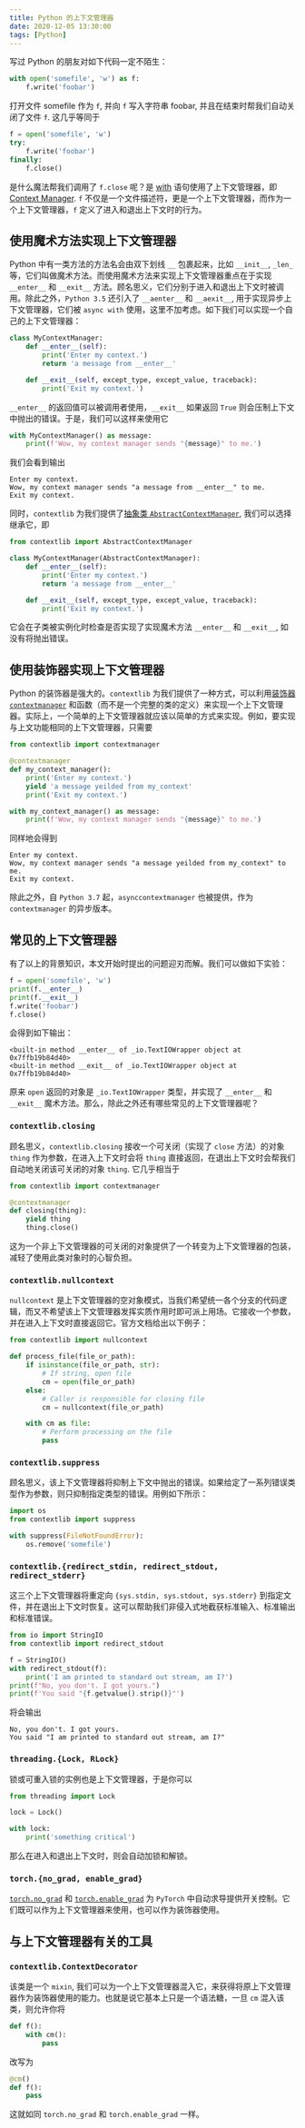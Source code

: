 ```yaml
---
title: Python 的上下文管理器
date: 2020-12-05 13:30:00
tags: [Python]
---
```


写过 Python 的朋友对如下代码一定不陌生：

```python
with open('somefile', 'w') as f:
    f.write('foobar')
```

打开文件 somefile 作为 `f`, 并向 `f` 写入字符串 foobar, 并且在结束时帮我们自动关闭了文件 `f`. 这几乎等同于

```python
f = open('somefile', 'w')
try:
    f.write('foobar')
finally:
    f.close()
```

是什么魔法帮我们调用了 `f.close` 呢？是 [with](https://docs.python.org/zh-cn/3/reference/compound_stmts.html#with) 语句使用了上下文管理器，即 [Context Manager](https://docs.python.org/zh-cn/3/library/stdtypes.html#typecontextmanager). `f` 不仅是一个文件描述符，更是一个上下文管理器，而作为一个上下文管理器，`f` 定义了进入和退出上下文时的行为。

<!-- more -->

## 使用魔术方法实现上下文管理器

Python 中有一类方法的方法名会由双下划线 `__` 包裹起来，比如 `__init__`, `_len_` 等，它们叫做魔术方法。而使用魔术方法来实现上下文管理器重点在于实现 `__enter__` 和 `__exit__` 方法。顾名思义，它们分别于进入和退出上下文时被调用。除此之外，`Python 3.5` 还引入了 `__aenter__` 和 `__aexit__`, 用于实现异步上下文管理器，它们被 `async with` 使用，这里不加考虑。如下我们可以实现一个自己的上下文管理器：

```python
class MyContextManager:
    def __enter__(self):
        print('Enter my context.')
        return 'a message from __enter__'

    def __exit__(self, except_type, except_value, traceback):
        print('Exit my context.')
```

`__enter__` 的返回值可以被调用者使用，`__exit__` 如果返回 `True` 则会压制上下文中抛出的错误。于是，我们可以这样来使用它

```python
with MyContextManager() as message:
    print(f'Wow, my context manager sends "{message}" to me.')
```

我们会看到输出

```raw
Enter my context.
Wow, my context manager sends "a message from __enter__" to me.
Exit my context.
```

同时，`contextlib` 为我们提供了[抽象类 `AbstractContextManager`](https://docs.python.org/zh-cn/3/library/contextlib.html#contextlib.AbstractContextManager), 我们可以选择继承它，即

```python
from contextlib import AbstractContextManager

class MyContextManager(AbstractContextManager):
    def __enter__(self):
        print('Enter my context.')
        return 'a message from __enter__'

    def __exit__(self, except_type, except_value, traceback):
        print('Exit my context.')
```

它会在子类被实例化时检查是否实现了实现魔术方法 `__enter__` 和 `__exit__`, 如没有将抛出错误。

## 使用装饰器实现上下文管理器

Python 的装饰器是强大的。`contextlib` 为我们提供了一种方式，可以利用[装饰器 `contextmanager`](https://docs.python.org/zh-cn/3/library/contextlib.html#contextlib.contextmanager) 和函数（而不是一个完整的类的定义）来实现一个上下文管理器。实际上，一个简单的上下文管理器就应该以简单的方式来实现。例如，要实现与上文功能相同的上下文管理器，只需要

```python
from contextlib import contextmanager

@contextmanager
def my_context_manager():
    print('Enter my context.')
    yield 'a message yeilded from my_context'
    print('Exit my context.')

with my_context_manager() as message:
    print(f'Wow, my context manager sends "{message}" to me.')
```

同样地会得到

```raw
Enter my context.
Wow, my context manager sends "a message yeilded from my_context" to me.
Exit my context.
```

除此之外，自 `Python 3.7` 起，`asynccontextmanager` 也被提供，作为 `contextmanager` 的异步版本。

## 常见的上下文管理器

有了以上的背景知识，本文开始时提出的问题迎刃而解。我们可以做如下实验：

```python
f = open('somefile', 'w')
print(f.__enter__)
print(f.__exit__)
f.write('foobar')
f.close()
```

会得到如下输出：

```raw
<built-in method __enter__ of _io.TextIOWrapper object at 0x7ffb19b84d40>
<built-in method __exit__ of _io.TextIOWrapper object at 0x7ffb19b84d40>
```

原来 `open` 返回的对象是 `_io.TextIOWrapper` 类型，并实现了 `__enter__` 和 `__exit__` 魔术方法。那么，除此之外还有哪些常见的上下文管理器呢？

### `contextlib.closing`

顾名思义，`contextlib.closing` 接收一个可关闭（实现了 `close` 方法）的对象 `thing` 作为参数，在进入上下文时会将 `thing` 直接返回，在退出上下文时会帮我们自动地关闭该可关闭的对象 `thing`. 它几乎相当于

```python
from contextlib import contextmanager

@contextmanager
def closing(thing):
    yield thing
    thing.close()
```

这为一个非上下文管理器的可关闭的对象提供了一个转变为上下文管理器的包装，减轻了使用此类对象时的心智负担。

### `contextlib.nullcontext`

`nullcontext` 是上下文管理器的空对象模式，当我们希望统一各个分支的代码逻辑，而又不希望该上下文管理器发挥实质作用时即可派上用场。它接收一个参数，并在进入上下文时直接返回它。官方文档给出以下例子：

```python
from contextlib import nullcontext

def process_file(file_or_path):
    if isinstance(file_or_path, str):
        # If string, open file
        cm = open(file_or_path)
    else:
        # Caller is responsible for closing file
        cm = nullcontext(file_or_path)

    with cm as file:
        # Perform processing on the file
        pass
```

### `contextlib.suppress`

顾名思义，该上下文管理器将抑制上下文中抛出的错误。如果给定了一系列错误类型作为参数，则只抑制指定类型的错误。用例如下所示：

```python
import os
from contextlib import suppress

with suppress(FileNotFoundError):
    os.remove('somefile')
```

### `contextlib.{redirect_stdin, redirect_stdout, redirect_stderr}`

这三个上下文管理器将重定向 `{sys.stdin, sys.stdout, sys.stderr}` 到指定文件，并在退出上下文时恢复。这可以帮助我们非侵入式地截获标准输入、标准输出和标准错误。

```python
from io import StringIO
from contextlib import redirect_stdout

f = StringIO()
with redirect_stdout(f):
    print('I am printed to standard out stream, am I?')
print(f"No, you don't. I got yours.")
print(f'You said "{f.getvalue().strip()}"')
```

将会输出

```raw
No, you don't. I got yours.
You said "I am printed to standard out stream, am I?"
```

### `threading.{Lock, RLock}`

锁或可重入锁的实例也是上下文管理器，于是你可以

```python
from threading import Lock

lock = Lock()

with lock:
    print('something critical')
```

那么在进入和退出上下文时，则会自动加锁和解锁。

### `torch.{no_grad, enable_grad}`

[`torch.no_grad`](https://pytorch.org/docs/stable/generated/torch.no_grad.html) 和 [`torch.enable_grad`](https://pytorch.org/docs/stable/generated/torch.enable_grad.html) 为 `PyTorch` 中自动求导提供开关控制。它们既可以作为上下文管理器来使用，也可以作为装饰器使用。

## 与上下文管理器有关的工具

### `contextlib.ContextDecorator`

该类是一个 `mixin`, 我们可以为一个上下文管理器混入它，来获得将原上下文管理器作为装饰器使用的能力。也就是说它基本上只是一个语法糖，一旦 `cm` 混入该类，则允许你将

```python
def f():
    with cm():
        pass
```

改写为

```python
@cm()
def f():
    pass
```

这就如同 `torch.no_grad` 和 `torch.enable_grad` 一样。
